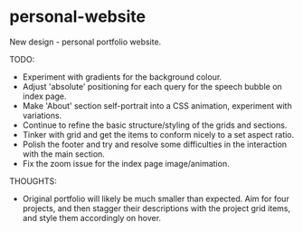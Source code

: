 # personal-website

New design - personal portfolio website.

TODO:

- Experiment with gradients for the background colour.
- Adjust 'absolute' positioning for each query for the speech bubble on index page.
- Make 'About' section self-portrait into a CSS animation, experiment with variations.
- Continue to refine the basic structure/styling of the grids and sections.
- Tinker with grid and get the items to conform nicely to a set aspect ratio.
- Polish the footer and try and resolve some difficulties in the interaction with the main section.
- Fix the zoom issue for the index page image/animation.

THOUGHTS:

- Original portfolio will likely be much smaller than expected. Aim for four projects, and then stagger their descriptions with the project grid items, and style them accordingly on hover.